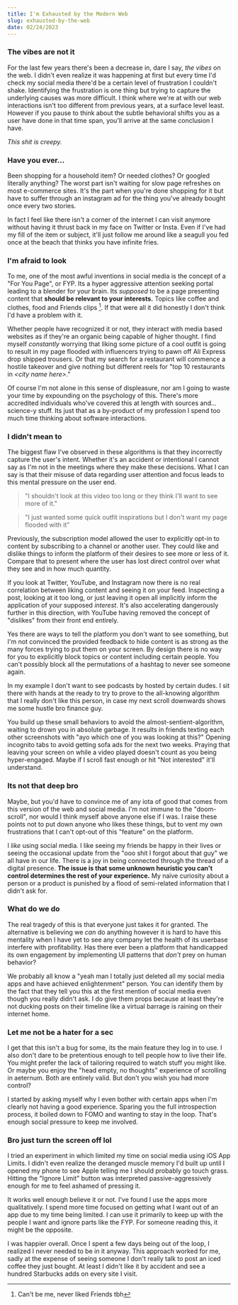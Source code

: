 ```yaml
---
title: I'm Exhausted by the Modern Web
slug: exhausted-by-the-web
date: 02/24/2023
---
```


### The vibes are not it

For the last few years there's been a decrease in, dare I say, _the vibes_ on the web. I didn't even realize it was happening at first but every time I'd check my social media there'd be a certain level of frustration I couldn't shake. Identifying the frustration is one thing but trying to capture the underlying causes was more difficult. I think where we're at with our web interactions isn't too different from previous years, at a surface level least. However if you pause to think about the subtle behavioral shifts you as a user have done in that time span, you'll arrive at the same conclusion I have.

_This shit is creepy._

### Have you ever...

Been shopping for a household item? Or needed clothes? Or googled literally anything? The worst part isn't waiting for slow page refreshes on most e-commerce sites. It's the part when you're done shopping for it but have to suffer through an instagram ad for the thing you've already bought once every two stories.

In fact I feel like there isn't a corner of the internet I can visit anymore without having it thrust back in my face on Twitter or Insta. Even if I've had my fill of the item or subject, it'll just follow me around like a seagull you fed once at the beach that thinks you have infinite fries.

### I'm afraid to look

To me, one of the most awful inventions in social media is the concept of a "For You Page", or FYP. Its a hyper aggressive attention seeking portal leading to a blender for your brain. Its _supposed_ to be a page presenting content that **should be relevant to your interests.** Topics like coffee and clothes, food and Friends clips [^1]. If that were all it did honestly I don't think I'd have a problem with it.

Whether people have recognized it or not, they interact with media based websites as if they're an organic being capable of higher thought. I find myself _constantly_ worrying that liking some picture of a cool outfit is going to result in my page flooded with influencers trying to pawn off Ali Express drop shipped trousers. Or that my search for a restaurant will commence a hostile takeover and give nothing but different reels for "top 10 restaurants in _\<city name here\>_."

Of course I'm not alone in this sense of displeasure, nor am I going to waste your time by expounding on the psychology of this. There's more accredited individuals who've covered this at length with sources and... science-y stuff. Its just that as a by-product of my profession I spend too much time thinking about software interactions.

### I didn't mean to

The biggest flaw I've observed in these algorithms is that they incorrectly capture the user's intent. Whether it's an accident or intentional I cannot say as I'm not in the meetings where they make these decisions. What I can say is that their misuse of data regarding user attention and focus leads to this mental pressure on the user end.

> "I shouldn't look at this video too long or they think I'll want to see more of it."

> "I just wanted some quick outfit inspirations but I don't want my page flooded with it"

Previously, the subscription model allowed the user to explicitly opt-in to content by subscribing to a channel or another user. They could like and dislike things to inform the platform of their desires to see more or less of it. Compare that to present where the user has lost direct control over what they see and in how much quantity.

If you look at Twitter, YouTube, and Instagram now there is no real correlation between liking content and seeing it on your feed. Inspecting a post, looking at it too long, or just leaving it open all implicitly inform the application of your supposed _interest_. It's also accelerating dangerously further in this direction, with YouTube having removed the concept of "dislikes" from their front end entirely.

Yes there are ways to tell the platform you don't want to see something, but I'm not convinced the provided feedback to hide content is as strong as the many forces trying to put them on your screen. By design there is no way for you to explicitly block topics or content including certain people. You can't possibly block all the permutations of a hashtag to never see someone again.

In my example I don't want to see podcasts by hosted by certain dudes. I sit there with hands at the ready to try to prove to the all-knowing algorithm that I really don't like this person, in case my next scroll downwards shows me some hustle bro finance guy.

You build up these small behaviors to avoid the almost-sentient-algorithm, waiting to drown you in absolute garbage. It results in friends texting each other screenshots with "ayo which one of you was looking at this?" Opening incognito tabs to avoid getting sofa ads for the next two weeks. Praying that leaving your screen on while a video played doesn't count as you being hyper-engaged. Maybe if I scroll fast enough or hit "Not interested" it'll understand.

### Its not that deep bro

Maybe, but you'd have to convince me of any iota of good that comes from this version of the web and social media. I'm not immune to the "doom-scroll", nor would I think myself above anyone else if I was. I raise these points not to put down anyone who likes these things, but to vent my own frustrations that I can't opt-out of this "feature" on the platform.

I _like_ using social media. I like seeing my friends be happy in their lives or seeing the occasional update from the "ooo shit I forgot about that guy" we all have in our life. There is a joy in being connected through the thread of a digital presence. **The issue is that some unknown heuristic you can't control determines the rest of your experience.** My naïve curiosity about a person or a product is punished by a flood of semi-related information that I didn't ask for.

### What do we do

The real tragedy of this is that everyone just takes it for granted. The alternative is believing we _can_ do anything however it is hard to have this mentality when I have yet to see any company let the health of its userbase interfere with profitability. Has there ever been a platform that handicapped its own engagement by implementing UI patterns that _don't_ prey on human behavior?

We probably all know a "yeah man I totally just deleted all my social media apps and have achieved enlightenment" person. You can identify them by the fact that they tell you this at the first mention of social media even though you really didn't ask. I do give them props because at least they're not ducking posts on their timeline like a virtual barrage is raining on their internet home.

### Let me not be a hater for a sec

I get that this isn't a bug for some, its the main feature they log in to use. I also don't dare to be pretentious enough to tell people how to live their life. You might prefer the lack of tailoring required to watch stuff you might like. Or maybe you enjoy the "head empty, no thoughts" experience of scrolling in aeternum. Both are entirely valid. But don't you wish you had more control?

I started by asking myself why I even bother with certain apps when I'm clearly not having a good experience. Sparing you the full introspection process, it boiled down to FOMO and wanting to stay in the loop. That's enough social pressure to keep me involved.

### Bro just turn the screen off lol

I tried an experiment in which limited my time on social media using iOS App Limits. I didn't even realize the deranged muscle memory I'd built up until I opened my phone to see Apple telling me I should probably go touch grass. Hitting the "Ignore Limit" button was interpreted passive-aggressively enough for me to feel ashamed of pressing it.

It works well enough believe it or not. I've found I use the apps more qualitatively. I spend more time focused on getting what I want out of an app due to my time being limited. I can use it primarily to keep up with the people I want and ignore parts like the FYP. For someone reading this, it might be the opposite.

I was happier overall. Once I spent a few days being out of the loop, I realized I never needed to be in it anyway. This approach worked for me, sadly at the expense of seeing someone I don't really talk to post an iced coffee they just bought. At least I didn't like it by accident and see a hundred Starbucks adds on every site I visit.

[^1]: Can't be me, never liked Friends tbh
